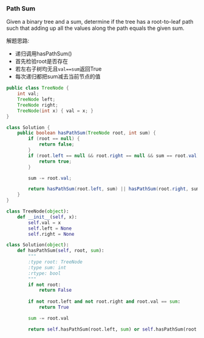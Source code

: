 ### Path Sum

> 
Given a binary tree and a sum, determine if the tree has a root-to-leaf path such that adding up all the values along the path equals the given sum.

解题思路:
* 递归调用hasPathSum()
* 首先检验root是否存在
* 若左右子树均无且`val==sum`返回True
* 每次递归都把sum减去当前节点的值

```Java
public class TreeNode {
    int val;
    TreeNode left;
    TreeNode right;
    TreeNode(int x) { val = x; }
}

class Solution {
    public boolean hasPathSum(TreeNode root, int sum) {
        if (root == null) {
            return false;
        }
        if (root.left == null && root.right == null && sum == root.val) {
            return true;
        }

        sum -= root.val;

        return hasPathSum(root.left, sum) || hasPathSum(root.right, sum);
    }
}
```

```Python
class TreeNode(object):
    def __init__(self, x):
        self.val = x
        self.left = None
        self.right = None

class Solution(object):
    def hasPathSum(self, root, sum):
        """
        :type root: TreeNode
        :type sum: int
        :rtype: bool
        """
        if not root:
            return False
        
        if not root.left and not root.right and root.val == sum:
            return True

        sum -= root.val

        return self.hasPathSum(root.left, sum) or self.hasPathSum(root.right, sum)
```